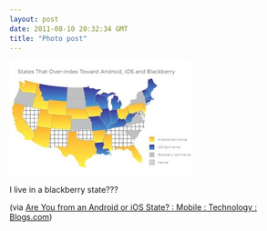 ```yaml
---
layout: post
date: 2011-08-10 20:32:34 GMT
title: "Photo post"
---
```

![travisj](/images/55668e2f7d71ba69a6346e38f9de216d38b1152a3d1898147ef04c250e575789.jpg)

<p>I live in a blackberry state???</p>&#13;
<p>(via <a href="http://www.blogs.com/2011/08/05/are-you-from-an-android-or-ios-state.html">Are You from an Android or iOS State? : Mobile : Technology : Blogs.com</a>)</p> 